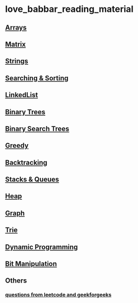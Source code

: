 # love_babbar_reading_material

## [Arrays](https://github.com/singh7priyanshu/lovebabbarreadingmaterial/tree/main/array)

## [Matrix](https://github.com/singh7priyanshu/lovebabbarreadingmaterial/tree/main/matrix)
## [Strings](https://github.com/singh7priyanshu/lovebabbarreadingmaterial/tree/main/strings)
## [Searching & Sorting](https://github.com/singh7priyanshu/lovebabbarreadingmaterial/tree/main/searching%26sorting)
## [LinkedList](https://github.com/singh7priyanshu/lovebabbarreadingmaterial/tree/main/linkedList)
## [Binary Trees](https://github.com/singh7priyanshu/lovebabbarreadingmaterial/tree/main/binary_trees)
## [Binary Search Trees](https://github.com/singh7priyanshu/lovebabbarreadingmaterial/tree/main/binary_search_trees)
## [Greedy](https://github.com/singh7priyanshu/lovebabbarreadingmaterial/tree/main/greedy)
## [Backtracking](https://github.com/singh7priyanshu/lovebabbarreadingmaterial/tree/main/backtracking)
## [Stacks & Queues](https://github.com/singh7priyanshu/lovebabbarreadingmaterial/tree/main/stacks%26queues)
## [Heap](https://github.com/singh7priyanshu/lovebabbarreadingmaterial/tree/main/heap)
## [Graph](https://github.com/singh7priyanshu/lovebabbarreadingmaterial/tree/main/graph)
## [Trie](https://github.com/singh7priyanshu/lovebabbarreadingmaterial/tree/main/trie)
## [Dynamic Programming](https://github.com/singh7priyanshu/lovebabbarreadingmaterial/tree/main/dynamic_programming)
## [Bit Manipulation](https://github.com/singh7priyanshu/lovebabbarreadingmaterial/tree/main/bit_manipulation)
## Others
### [questions from leetcode and geekforgeeks](https://github.com/singh7priyanshu/lovebabbarreadingmaterial/tree/main/others)



